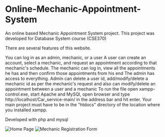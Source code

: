 # Online-Mechanic-Appointment-System
An online based Mechanic Appointment System project. This project was developed for Database System course (CSE370)

There are several features of this website.

You can log in as an admin, mechanic, or a user
A user can create an account, select a mechanic, and request an appointment according to that mechanic's schedule.
The mechanic can log in, view all the appointments he has and then confirm those appointments from his end
The admin has access to everything. Admin can delete a user id, add/modify/delete a mechanic id as per the mechanic's request and also can modify/delete an appointment between a user and a mechanic
To run the file open xampp-control.exe, start Apache and MySQl, open browser and type http://localhost/Car_service-main/ in the address bar and hit enter. Your main project must have to be in the "htdocs" directory of the location where you installed xampp.

Developed with php and mysql


![Home Page](https://user-images.githubusercontent.com/68026627/194719126-70eded30-e708-4344-be4e-296af48be45c.png)
![Mechanic Registration Form](https://user-images.githubusercontent.com/68026627/194719148-34fc4920-7c9d-4f30-81b5-998877f2b4eb.png)

